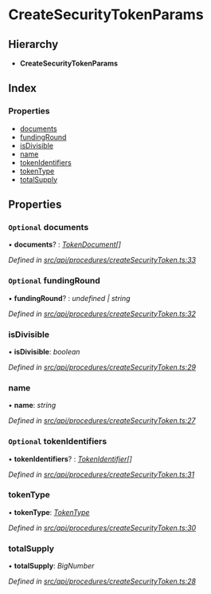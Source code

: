 # CreateSecurityTokenParams

## Hierarchy

* **CreateSecurityTokenParams**

## Index

### Properties

* [documents](createsecuritytokenparams.md#optional-documents)
* [fundingRound](createsecuritytokenparams.md#optional-fundinground)
* [isDivisible](createsecuritytokenparams.md#isdivisible)
* [name](createsecuritytokenparams.md#name)
* [tokenIdentifiers](createsecuritytokenparams.md#optional-tokenidentifiers)
* [tokenType](createsecuritytokenparams.md#tokentype)
* [totalSupply](createsecuritytokenparams.md#totalsupply)

## Properties

### `Optional` documents

• **documents**? : [_TokenDocument_](tokendocument.md)_\[\]_

_Defined in_ [_src/api/procedures/createSecurityToken.ts:33_](https://github.com/PolymathNetwork/polymesh-sdk/blob/a0872cf4/src/api/procedures/createSecurityToken.ts#L33)

### `Optional` fundingRound

• **fundingRound**? : _undefined \| string_

_Defined in_ [_src/api/procedures/createSecurityToken.ts:32_](https://github.com/PolymathNetwork/polymesh-sdk/blob/a0872cf4/src/api/procedures/createSecurityToken.ts#L32)

### isDivisible

• **isDivisible**: _boolean_

_Defined in_ [_src/api/procedures/createSecurityToken.ts:29_](https://github.com/PolymathNetwork/polymesh-sdk/blob/a0872cf4/src/api/procedures/createSecurityToken.ts#L29)

### name

• **name**: _string_

_Defined in_ [_src/api/procedures/createSecurityToken.ts:27_](https://github.com/PolymathNetwork/polymesh-sdk/blob/a0872cf4/src/api/procedures/createSecurityToken.ts#L27)

### `Optional` tokenIdentifiers

• **tokenIdentifiers**? : [_TokenIdentifier_](tokenidentifier.md)_\[\]_

_Defined in_ [_src/api/procedures/createSecurityToken.ts:31_](https://github.com/PolymathNetwork/polymesh-sdk/blob/a0872cf4/src/api/procedures/createSecurityToken.ts#L31)

### tokenType

• **tokenType**: [_TokenType_](../globals.md#tokentype)

_Defined in_ [_src/api/procedures/createSecurityToken.ts:30_](https://github.com/PolymathNetwork/polymesh-sdk/blob/a0872cf4/src/api/procedures/createSecurityToken.ts#L30)

### totalSupply

• **totalSupply**: _BigNumber_

_Defined in_ [_src/api/procedures/createSecurityToken.ts:28_](https://github.com/PolymathNetwork/polymesh-sdk/blob/a0872cf4/src/api/procedures/createSecurityToken.ts#L28)

